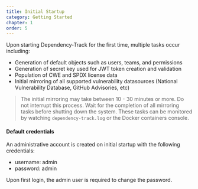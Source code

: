```yaml
---
title: Initial Startup
category: Getting Started
chapter: 1
order: 5
---
```


Upon starting Dependency-Track for the first time, multiple tasks occur including:

* Generation of default objects such as users, teams, and permissions
* Generation of secret key used for JWT token creation and validation
* Population of CWE and SPDX license data
* Initial mirroring of all supported vulnerability datasources (National Vulnerability Database, GitHub Advisories, etc)

> The initial mirroring may take between 10 - 30 minutes or more. Do not interrupt this process. Wait for the
> completion of all mirroring tasks before shutting down the system. These tasks can be monitored by watching
> `dependency-track.log` or the Docker containers console.

#### Default credentials

An administrative account is created on initial startup with the following credentials:
* username: admin
* password: admin

Upon first login, the admin user is required to change the password.
